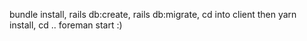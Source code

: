 bundle install, rails db:create, rails db:migrate, cd into client then yarn install, cd .. foreman start :)